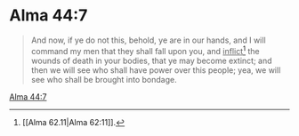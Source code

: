 # Alma 44:7

> And now, if ye do not this, behold, ye are in our hands, and I will command my men that they shall fall upon you, and <u>inflict</u>[^a] the wounds of death in your bodies, that ye may become extinct; and then we will see who shall have power over this people; yea, we will see who shall be brought into bondage.

[Alma 44:7](https://www.churchofjesuschrist.org/study/scriptures/bofm/alma/44?lang=eng&id=p7#p7)


[^a]: [[Alma 62.11|Alma 62:11]].  
